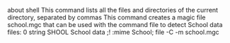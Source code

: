 about shell
This command lists all the files and directories of the current directory, separated by commas 
This command creates a magic file school.mgc that can be used with the command file to detect School data files: 0 string SHOOL School data ;! :mime School; file -C -m school.mgc 
